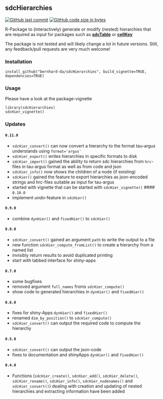 
sdcHierarchies
--------------

[![GitHub last commit](https://img.shields.io/github/last-commit/bernhard-da/sdcHierarchies?logo=github)](https://github.com/bernhard-da/sdcHierarchies/commits/master) [![GitHub code size in bytes](https://img.shields.io/github/languages/code-size/bernhard-da/sdcHierarchies.svg?logo=github)](https://github.com/bernhard-da/sdcHierarchies)

R-Package to (interactively) generate or modify (nested) hierarchies that are required as input for packages such as [**sdcTable**](https://cran.r-project.org/web/packages/sdcTable/index.html) or [**cellKey**](https://github.com/sdcTools/cellKey)

The package is not tested and will likely change a lot in future versions. Still, any feedback/pull requests are very much welcome!

### Installation

    install_github("bernhard-da/sdcHierarchies", build_vignette=TRUE, dependencies=TRUE)

### Usage

Please have a look at the package-vignette

    library(sdcHierarchies)
    sdcHier_vignette()

### Updates

#### `0.11.0`

-   `sdcHier_convert()` can now convert a hierarchy to the format tau-argus understands using `format='argus'`
-   `sdcHier_export()` writes hierarchies in specific formats to disk
-   `sdcHier_import()` gained the ability to return sdc hierarchies from `hrc`-files in tau-argus format as well as from code and json
-   `sdcHier_info()` now shows the children of a node (if existing)
-   `sdcHier()` gained the feature to export hierarchies as json-encoded strings and hrc-files suitable as input for tau-argus
-   started with vignette that can be started with `sdcHier_vignette()` \#\#\#\# `0.10.0`
-   implement *undo*-feature in `sdcHier()`

#### `0.9.0`

-   combine `dynHier()` and `fixedHier()` to `sdcHier()`

#### `0.8.0`

-   `sdcHier_convert()` gained an argument `path` to write the output to a file
-   new function `sdcHier_compute_fromList()` to create a hierarchy from a named list
-   invisibly return results to avoid duplicated printing
-   start with tabbed interface for shiny-apps

#### `0.7.0`

-   some bugfixes
-   removed argument `full_names` froms `sdcHier_compute()`
-   show code to generated hierarchies in `dynHier()` and `fixedHier()`

#### `0.6.0`

-   fixes for shiny-Apps `dynHier()` and `fixedHier()`
-   renamed `dim_by_position()` to `sdcHier_compute()`
-   `sdcHier_convert()` can output the required code to compute the hierarchy

#### `0.5.0`

-   `sdcHier_convert()` can output the json-code
-   fixes to documentation and shinyApps `dynHier()` and `fixedHier()`

#### `0.4.0`

-   Functions (`sdcHier_create()`, `sdcHier_add()`, `sdcHier_delete()`, `sdcHier_rename()`, `sdcHier_info()`, `sdcHier_nodenames()` and `sdcHier_convert()`) dealing with creation and updating of nested hierarchies and extracting information have been added
